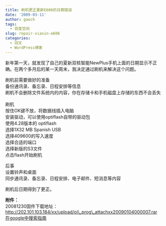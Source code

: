 ```yaml
---
title: 刷机更正夏新E606的日期错误
date: '2009-03-11'
author: gaoch
tags:
  - 百度空间
slug: repair-xiaxin-e606
categories:
  - 旧文
  - WordPress博客
---
```


新年第一天，就发现了自己的夏新双核智能NewPlus手机上面的日期显示不正确。在两个多月后的某一天周末，我决定通过刷机来解决这个问题。  
  
刷机前需要做好的准备  
备份通讯录、备忘录、日程安排等信息  
刷机不会删除文件系统内的内容，你在存储卡和手机磁盘上存储的东西不会丢失  
    
刷机  
按住OK键不放，将数据线插入电脑  
安装驱动，可以使用optiflash自带的驱动包  
使用4.28版本的 optiflash  
选择1X32 MB Spanish USB  
选择409600的写入速度  
选择合适的端口  
选择新版的S3文件  
点击flash开始刷机  
  
后事  
设置铃声和桌面  
同步通讯录、备忘录、日程安排、电子邮件、短消息等内容  
  
刷机后日期得到了更正。  
  
**附件：**  
20081230固件下载地址：http://202.101.103.184/xx/upload/oi\_prog\_attachxx20090104000007.rar  
[在google中搜索指南](http://www.google.cn/search?hl=zh-CN&q=%E5%A4%8F%E6%96%B0%E6%89%8B%E6%9C%BA%E5%8D%87%E7%BA%A7%E6%93%8D%E4%BD%9C%E6%8C%87%E5%8D%97&btnG=Google+%E6%90%9C%E7%B4%A2&meta=&aq=f&oq=)  
